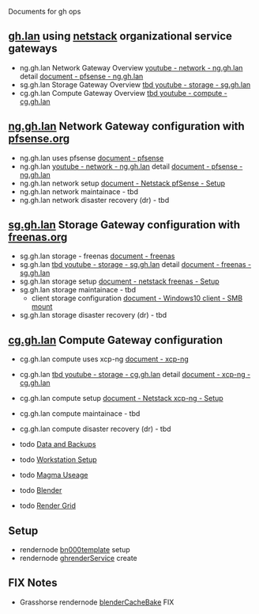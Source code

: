 Documents for gh ops

## [gh.lan](http://gh.2cld.net) using [netstack](https://netstack.org/docs) organizational service gateways
- ng.gh.lan Network Gateway Overview [youtube - network - ng.gh.lan](https://youtu.be/HJzfB8MpkJg) detail [document - pfsense - ng.gh.lan](./pfsense/ghlanOverviewDetail)
- sg.gh.lan Storage Gateway Overview [tbd youtube - storage - sg.gh.lan]()
- cg.gh.lan Compute Gateway Overview [tbd youtube - compute - cg.gh.lan]()

## [ng.gh.lan](https://ng.gh.lan) Network Gateway configuration with [pfsense.org](https://www.pfsense.org/)
- ng.gh.lan uses pfsense [document - pfsense](./pfsense/)
- ng.gh.lan [youtube - network - ng.gh.lan](https://youtu.be/HJzfB8MpkJg) detail [document - pfsense - ng.gh.lan](./pfsense/ghlanOverviewDetail)
- ng.gh.lan network setup [document - Netstack pfSense - Setup](https://netstack.org/docs/lan/network/pfsense/setup)
- ng.gh.lan network maintainace - tbd
- ng.gh.lan network disaster recovery (dr) - tbd

## [sg.gh.lan](https://sg.gh.lan) Storage Gateway configuration with [freenas.org](https://www.freenas.org/) 
- sg.gh.lan storage - freenas [document - freenas](./freeNAS/)
- sg.gh.lan [tbd youtube - storage - sg.gh.lan]() detail [document - freenas - sg.gh.lan](./freeNAS/ghlanStorageOverviewDetail)
- sg.gh.lan storage setup [document - netstack freenas - Setup](https://netstack.org/docs/lan/storage/freenas/setup)
- sg.gh.lan storage maintainace - tbd
    - client storage configuration [document - Windows10 client - SMB mount](https://netstack.org/docs/lan/storage/freenas/setup#windows-10-map-network-drive)
- sg.gh.lan storage disaster recovery (dr) - tbd

## [cg.gh.lan](https://cg.gh.lan) Compute Gateway configuration
- cg.gh.lan compute uses xcp-ng [document - xcp-ng](./xcp-ng/)
- cg.gh.lan [tbd youtube - storage - cg.gh.lan]() detail [document - xcp-ng - cg.gh.lan](./xcp-ng/ghlanComputeOverviewDetail)
- cg.gh.lan compute setup [document - Netstack xcp-ng - Setup](https://netstack.org/docs/lan/compute/xcp-ng/setup)
- cg.gh.lan compute maintainace - tbd
- cg.gh.lan compute disaster recovery (dr) - tbd


- todo [Data and Backups]()
- todo [Workstation Setup]()
- todo [Magma Useage]()
- todo [Blender]()
- todo [Render Grid]()

## Setup
- rendernode [bn000template](bn000template.html) setup
- rendernode [ghrenderService](ghrenderService.html) create

## FIX Notes
- Grasshorse rendernode [blenderCacheBake](blenderCacheBake.html) FIX
